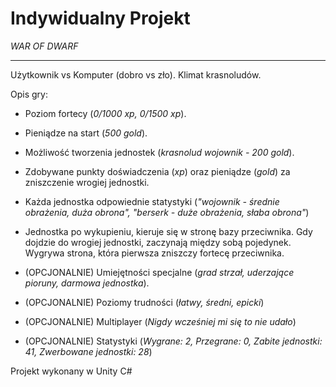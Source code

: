 # Indywidualny Projekt

_WAR OF DWARF_

---

Użytkownik vs Komputer (dobro vs zło). Klimat krasnoludów.

Opis gry:
* Poziom fortecy (_0/1000 xp, 0/1500 xp_).
* Pieniądze na start (_500 gold_).
* Możliwość tworzenia jednostek (_krasnolud wojownik - 200 gold_).
* Zdobywane punkty doświadczenia (_xp_) oraz pieniądze (_gold_) za zniszczenie wrogiej jednostki.
* Każda jednostka odpowiednie statystyki (_"wojownik - średnie obrażenia, duża obrona", "berserk - duże obrażenia, słaba obrona"_)

* Jednostka po wykupieniu, kieruje się w stronę bazy przeciwnika. 
Gdy dojdzie do wrogiej jednostki, zaczynają między sobą pojedynek.
Wygrywa strona, która pierwsza zniszczy fortecę przeciwnika.

* (OPCJONALNIE) Umiejętności specjalne (_grad strzał, uderzające pioruny, darmowa jednostka_).
* (OPCJONALNIE) Poziomy trudności (_łatwy, średni, epicki_)
* (OPCJONALNIE) Multiplayer (_Nigdy wcześniej mi się to nie udało_)
* (OPCJONALNIE) Statystyki (_Wygrane: 2, Przegrane: 0, Zabite jednostki: 41, Zwerbowane jednostki: 28_)

Projekt wykonany w Unity C#
